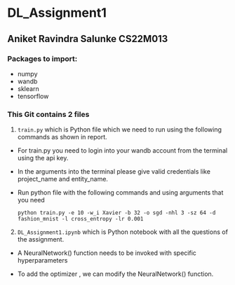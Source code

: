 # DL_Assignment1

## Aniket Ravindra Salunke CS22M013

### Packages to import:
- numpy
- wandb
- sklearn
- tensorflow

### This Git contains 2 files

  1. `train.py` which is Python file which we need to run using the following commands as shown in report.
  - For train.py you need to login into your wandb account from the terminal using the api key.
  - In the arguments into the terminal please give valid credentials like project_name and entity_name.
  - Run python file with the following commands and using arguments that you need
  
    `python train.py -e 10 -w_i Xavier -b 32 -o sgd -nhl 3 -sz 64 -d fashion_mnist -l cross_entropy -lr 0.001`
   
    
  2. `DL_Assignment1.ipynb` which is Python notebook with all the questions of the assignment.
  
  - A NeuralNetwork() function needs to be invoked with specific hyperparameters

  - To add the optimizer , we can modify the NeuralNetwork() function.
